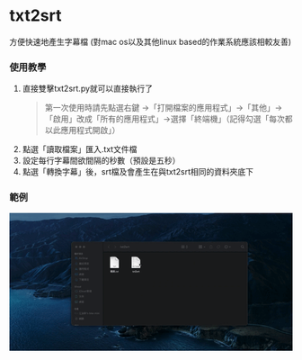# txt2srt
方便快速地產生字幕檔 (對mac os以及其他linux based的作業系統應該相較友善)

### 使用教學
1. 直接雙擊txt2srt.py就可以直接執行了
    > 第一次使用時請先點選右鍵 →「打開檔案的應用程式」→「其他」→「啟用」改成「所有的應用程式」→選擇「終端機」（記得勾選「每次都以此應用程式開啟」）
2. 點選「讀取檔案」匯入.txt文件檔
3. 設定每行字幕間欲間隔的秒數（預設是五秒）
4. 點選「轉換字幕」後，srt檔及會產生在與txt2srt相同的資料夾底下

### 範例
![Alt Text](https://github.com/youxanjump/txt2srt/blob/master/txt2srt.gif)
